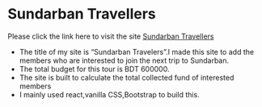 # Sundarban Travellers
Please click the link here to visit the site [Sundarban Travellers](https://sundarban-travellers.netlify.app/)
* The title of my site is “Sundarban Travelers”.I made this site to add the  members who are interested to join the next trip to Sundarban.
* The total budget for this tour is BDT 600000.
* The site is built to calculate the total collected fund of interested members
* I mainly used react,vanilla CSS,Bootstrap to build this.


